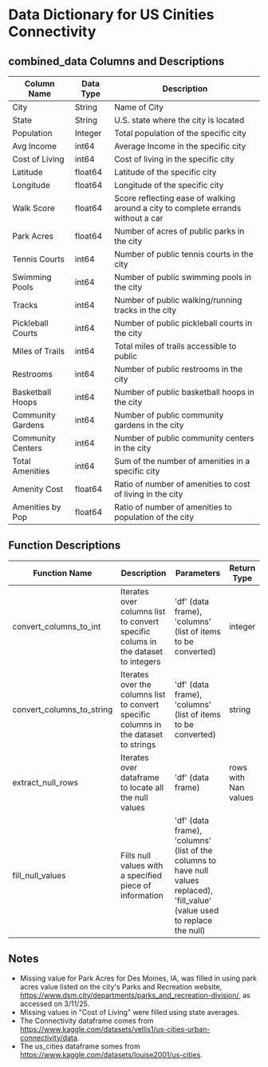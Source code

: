# Data Dictionary for US Cinities Connectivity

## combined_data Columns and Descriptions

| Column Name           | Data Type     |   Description |
|-----------------------|---------------|---------------|
| City                  | String        | Name of City  |
| State                 | String        | U.S. state where the city is located |
| Population            | Integer       | Total population of the specific city |
| Avg Income            | int64         | Average Income in the specific city |
| Cost of Living        | int64         | Cost of living in the specific city |
| Latitude              | float64       | Latitude of the specific city |
| Longitude             | float64       | Longitude of the specific city |
| Walk Score            | float64       | Score reflecting ease of walking around a city to complete errands without a car |
| Park Acres            | float64       | Number of acres of public parks in the city |
| Tennis Courts         | int64         | Number of public tennis courts in the city |
| Swimming Pools        | int64         | Number of public swimming pools in the city |
| Tracks                | int64         | Number of public walking/running tracks in the city    |
| Pickleball Courts     | int64         | Number of public pickleball courts in the city |
| Miles of Trails       | int64         | Total miles of trails accessible to public |
| Restrooms             | int64         | Number of public restrooms in the city |
| Basketball Hoops      | int64         | Number of public basketball hoops in the city |
| Community Gardens     | int64         | Number of public community gardens in the city |
| Community Centers     | int64         | Number of public community centers in the city |
| Total Amenities       | int64         | Sum of the number of amenities in a specific city |
| Amenity Cost          | float64       | Ratio of number of amenities to cost of living in the city |
| Amenities by Pop      | float64       | Ratio of number of amenities to population of the city |

## Function Descriptions

| Function Name         | Description  | Parameters  | Return Type |
|-----------------------|--------------|-------------|-------------|
| convert_columns_to_int | Iterates over columns list to convert specific colums in the  dataset to integers | 'df' (data frame), 'columns' (list of items to be converted) | integer |
| convert_columns_to_string | Iterates over the columns list to convert specific columns in the dataset to strings | 'df' (data frame), 'columns' (list of items to be converted) | string |
| extract_null_rows | Iterates over dataframe to locate all the null values | 'df' (data frame) | rows with Nan values |
| fill_null_values | Fills null values with a specified piece of information | 'df' (data frame), 'columns' (list of the columns to have null values replaced), 'fill_value' (value used to replace the null) |

## Notes
- Missing value for Park Acres for Des Moines, IA, was filled in using park acres value listed on the city's Parks and Recreation website, https://www.dsm.city/departments/parks_and_recreation-division/, as accessed on 3/11/25. 
- Missing values in "Cost of Living" were filled using state averages.
- The Connectivity dataframe comes from https://www.kaggle.com/datasets/vellis1/us-cities-urban-connectivity/data.
- The us_cities dataframe somes from https://www.kaggle.com/datasets/louise2001/us-cities.

